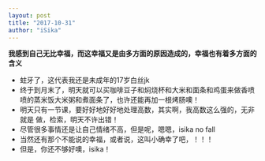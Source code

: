 ```yaml
---
layout: post
title: "2017-10-31"
author: "iSika"
---
```

**我感到自己无比幸福，而这幸福又是由多方面的原因造成的，幸福也有着多方面的含义**
* 蛀牙了，这代表我还是未成年的17岁白丝jk
* 终于到月末了，明天就可以买咖啡豆子和焖烧杯和大米和面条和鸡蛋来做香喷喷的蒸米饭大米粥和煮面条了，也许还能再加一根烤肠噢！
* 明天只有一节课，要好好地好好地处理高数，其实啊，我高数这么强的，无非就是 做，检索，明天不许出错！
* 尽管很多事情还是让自己情绪不高，但是呢，嗯嗯，isika no fall
* 当然还有那个不能说的幸福，或者说，这叫小确幸了吧，！！！
* 但是，你还不够好噢，isika！